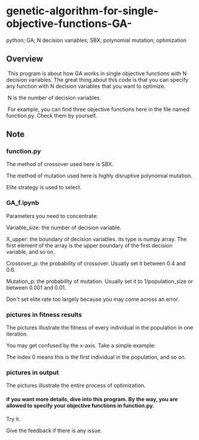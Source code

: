 # genetic-algorithm-for-single-objective-functions-GA-
python; GA; N decision variables; SBX; polynomial mutation; optimization

## Overview

​	This program is about how GA works in single objective functions with N decision variables. The great thing about this code is that you can specify any function with N decision variables that you want to optimize.

​	N is the number of decision variables.

​	For example, you can find three objective functions here in the file named function.py. Check them by yourself.  

## Note

### function.py

The method of crossover used here is SBX.

The method of mutation used here is highly disruptive polynomial mutation.

Elite strategy is used to select.

### GA_f.ipynb

Parameters you need to concentrate:

Variable_size: the number of decision variable.

X_upper: the boundary of decision variables. its type is numpy array.  The first element of the array is the upper boundary of the first decision variable, and so on.

Crossover_p: the probability of crossover. Usually set it between 0.4 and 0.6.

Mutation_p: the probability of mutation. Usually set it to 1/population_size or between 0.001 and 0.01.

Don't set elite rate too largely because you may come across an error.

### pictures in fitness results

The pictures illustrate the fitness of every individual in the population in one iteration.

You may get confused by the x-axis. Take a simple example:

The index 0 means this is the first individual in the population, and so on.

### pictures in output

The pictures illustrate the entire process of optimization. 



#### if you want more details, dive into this program. By the way, you are allowed to specify your objective functions in function.py.

Try it.

Give the feedback if there is any issue.



### 

